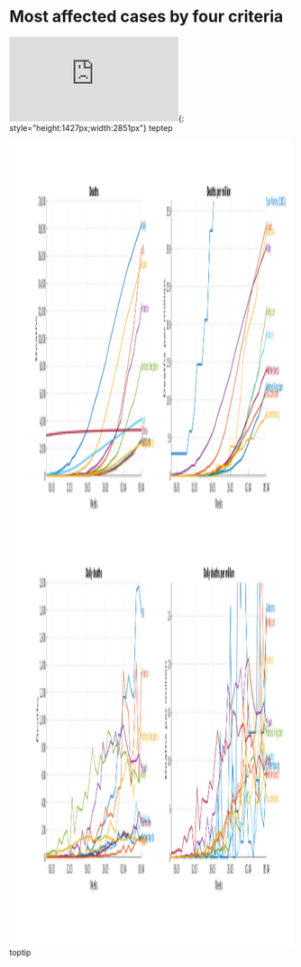 # Most affected cases by four criteria

![](https://example.com/qqq.img){: style="height:1427px;width:2851px"}
teptep<br>

<img src="highest.png" alt="Most affected countries" height="1427"><br>
toptip

